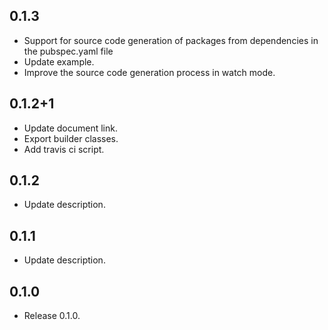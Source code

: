 ## 0.1.3

* Support for source code generation of packages from dependencies in the pubspec.yaml file
* Update example.
* Improve the source code generation process in watch mode.

## 0.1.2+1

* Update document link.
* Export builder classes.
* Add travis ci script.

## 0.1.2

* Update description.

## 0.1.1

* Update description.

## 0.1.0

* Release 0.1.0.
